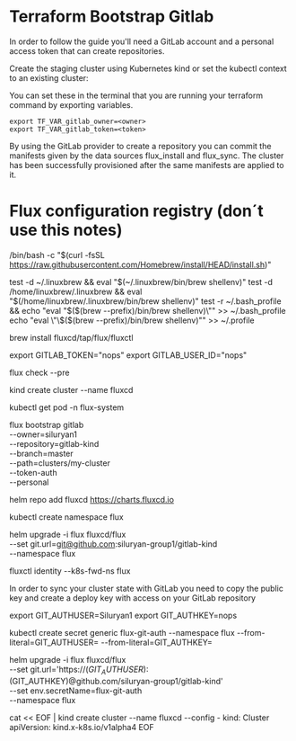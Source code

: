 # Terraform Bootstrap Gitlab

In order to follow the guide you'll need a GitLab account and a personal access token that can create repositories.

Create the staging cluster using Kubernetes kind or set the kubectl context to an existing cluster:

You can set these in the terminal that you are running your terraform command by exporting variables.

```
export TF_VAR_gitlab_owner=<owner>
export TF_VAR_gitlab_token=<token>
```

By using the GitLab provider to create a repository you can commit the manifests given by the data sources flux_install and flux_sync. The cluster has been successfully provisioned after the same manifests are applied to it.

# Flux configuration registry (don´t use this notes)

/bin/bash -c "$(curl -fsSL https://raw.githubusercontent.com/Homebrew/install/HEAD/install.sh)"

test -d ~/.linuxbrew && eval "$(~/.linuxbrew/bin/brew shellenv)"
test -d /home/linuxbrew/.linuxbrew && eval "$(/home/linuxbrew/.linuxbrew/bin/brew shellenv)"
test -r ~/.bash_profile && echo "eval \"\$($(brew --prefix)/bin/brew shellenv)\"" >> ~/.bash_profile
echo "eval \"\$($(brew --prefix)/bin/brew shellenv)\"" >> ~/.profile

brew install fluxcd/tap/flux/fluxctl

export GITLAB_TOKEN="nops"
export GITLAB_USER_ID="nops"

flux check --pre

kind create cluster --name fluxcd

kubectl get pod -n flux-system

flux bootstrap gitlab \
  --owner=siluryan1 \
  --repository=gitlab-kind \
  --branch=master \
  --path=clusters/my-cluster \
  --token-auth \
  --personal

helm repo add fluxcd https://charts.fluxcd.io

kubectl create namespace flux

helm upgrade -i flux fluxcd/flux \
--set git.url=git@github.com:siluryan-group1/gitlab-kind \
--namespace flux

fluxctl identity --k8s-fwd-ns flux

In order to sync your cluster state with GitLab you need to copy the public key and create a deploy key with access on your GitLab repository

export GIT_AUTHUSER=Siluryan1
export GIT_AUTHKEY=nops

kubectl create secret generic flux-git-auth --namespace flux --from-literal=GIT_AUTHUSER=<username> --from-literal=GIT_AUTHKEY=<token>

helm upgrade -i flux fluxcd/flux \
--set git.url='https://$(GIT_AUTHUSER):$(GIT_AUTHKEY)@github.com/siluryan-group1/gitlab-kind' \
--set env.secretName=flux-git-auth \
--namespace flux

cat << EOF | kind create cluster --name fluxcd --config -
kind: Cluster
apiVersion: kind.x-k8s.io/v1alpha4
EOF
